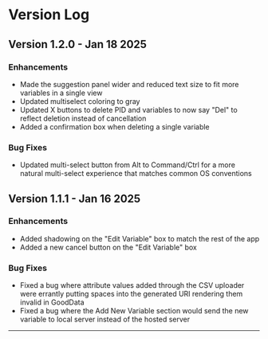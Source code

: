 # Version Log

## Version 1.2.0 - Jan 18 2025

### Enhancements
- Made the suggestion panel wider and reduced text size to fit more variables in a single view
- Updated multiselect coloring to gray
- Updated X buttons to delete PID and variables to now say "Del" to reflect deletion instead of cancellation
- Added a confirmation box when deleting a single variable

### Bug Fixes
- Updated multi-select button from Alt to Command/Ctrl for a more natural multi-select experience that matches common OS conventions

## Version 1.1.1 - Jan 16 2025

### Enhancements
- Added shadowing on the "Edit Variable" box to match the rest of the app
- Added a new cancel button on the "Edit Variable" box 

### Bug Fixes
- Fixed a bug where attribute values added through the CSV uploader were errantly putting spaces into the generated URI rendering them invalid in GoodData
- Fixed a bug where the Add New Variable section would send the new variable to local server instead of the hosted server

---
